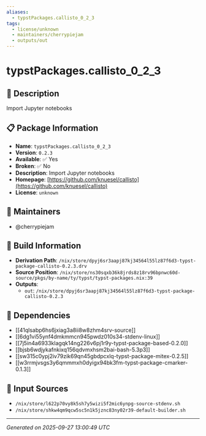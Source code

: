 ```yaml
---
aliases:
  - typstPackages.callisto_0_2_3
tags:
  - license/unknown
  - maintainers/cherrypiejam
  - outputs/out
---
```


# typstPackages.callisto_0_2_3

## 📝 Description

Import Jupyter notebooks

## 📋 Package Information

- **Name**: `typstPackages.callisto_0_2_3`
- **Version**: `0.2.3`
- **Available**: ✅ Yes
- **Broken**: ✅ No
- **Description**: Import Jupyter notebooks
- **Homepage**: [https://github.com/knuesel/callisto](https://github.com/knuesel/callisto)
- **License**: `unknown`
## 👥 Maintainers

- @cherrypiejam


## 🔧 Build Information

- **Derivation Path**: `/nix/store/dpyj6sr3aapj87kj34564l55lz87f6d3-typst-package-callisto-0.2.3.drv`
- **Source Position**: `/nix/store/ns30sqxb36k8jrds8z18rv96bpnwc60d-source/pkgs/by-name/ty/typst/typst-packages.nix:39`
- **Outputs**:
  - `out`:  `/nix/store/dpyj6sr3aapj87kj34564l55lz87f6d3-typst-package-callisto-0.2.3`

## 🔗 Dependencies

- [[41qlsabp6hs6jxiag3a8ii8w8zhm4srv-source]]
- [[6dg1vi55ynf4dmkmmcn945pwdz010s34-stdenv-linux]]
- [[7j5in4a6933klagqk14ng226v6pj1r9y-typst-package-based-0.2.0]]
- [[bjsb6wdjykafnkixq156qdvmxhsm2bai-bash-5.3p3]]
- [[sw315c0ypj2iv79zik69qn45gbdpcxlq-typst-package-mitex-0.2.5]]
- [[w3rrmjvsgs3y6qmmmxh0dyigx94bk3fm-typst-package-cmarker-0.1.3]]

## 📁 Input Sources

- `/nix/store/l622p70vy8k5sh7y5wizi5f2mic6ynpg-source-stdenv.sh`
- `/nix/store/shkw4qm9qcw5sc5n1k5jznc83ny02r39-default-builder.sh`

---
*Generated on 2025-09-27 13:00:49 UTC*
